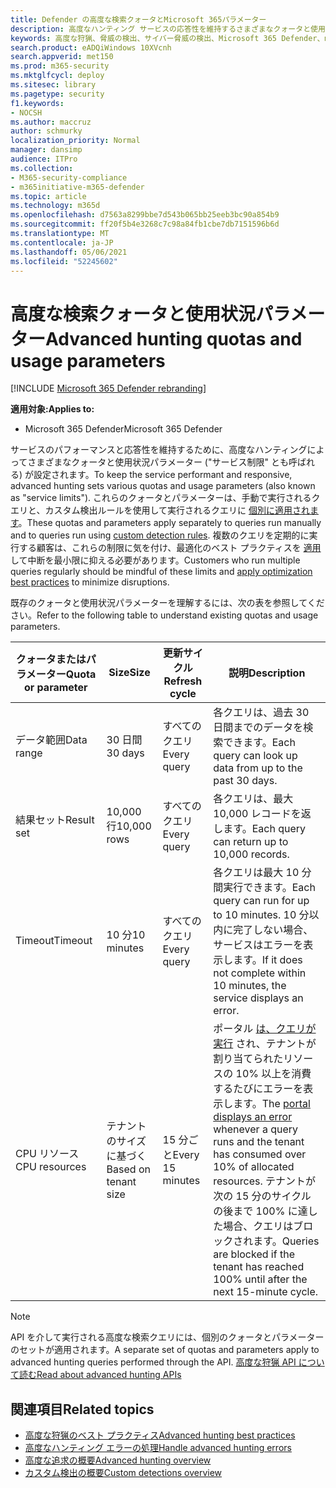 ```yaml
---
title: Defender の高度な検索クォータとMicrosoft 365パラメーター
description: 高度なハンティング サービスの応答性を維持するさまざまなクォータと使用状況パラメーター (サービス制限) を理解する
keywords: 高度な狩猟、脅威の検出、サイバー脅威の検出、Microsoft 365 Defender、microsoft 365、m365、検索、クエリ、テレメトリ、スキーマ、kusto、CPU 制限、クエリ制限、リソース、最大結果、クォータ、パラメーター、割り当て
search.product: eADQiWindows 10XVcnh
search.appverid: met150
ms.prod: m365-security
ms.mktglfcycl: deploy
ms.sitesec: library
ms.pagetype: security
f1.keywords:
- NOCSH
ms.author: maccruz
author: schmurky
localization_priority: Normal
manager: dansimp
audience: ITPro
ms.collection:
- M365-security-compliance
- m365initiative-m365-defender
ms.topic: article
ms.technology: m365d
ms.openlocfilehash: d7563a8299bbe7d543b065bb25eeb3bc90a854b9
ms.sourcegitcommit: ff20f5b4e3268c7c98a84fb1cbe7db7151596b6d
ms.translationtype: MT
ms.contentlocale: ja-JP
ms.lasthandoff: 05/06/2021
ms.locfileid: "52245602"
---
```

# <a name="advanced-hunting-quotas-and-usage-parameters"></a><span data-ttu-id="b1fe3-104">高度な検索クォータと使用状況パラメーター</span><span class="sxs-lookup"><span data-stu-id="b1fe3-104">Advanced hunting quotas and usage parameters</span></span>

[!INCLUDE [Microsoft 365 Defender rebranding](../includes/microsoft-defender.md)]


<span data-ttu-id="b1fe3-105">**適用対象:**</span><span class="sxs-lookup"><span data-stu-id="b1fe3-105">**Applies to:**</span></span>
- <span data-ttu-id="b1fe3-106">Microsoft 365 Defender</span><span class="sxs-lookup"><span data-stu-id="b1fe3-106">Microsoft 365 Defender</span></span>

<span data-ttu-id="b1fe3-107">サービスのパフォーマンスと応答性を維持するために、高度なハンティングによってさまざまなクォータと使用状況パラメーター ("サービス制限" とも呼ばれる) が設定されます。</span><span class="sxs-lookup"><span data-stu-id="b1fe3-107">To keep the service performant and responsive, advanced hunting sets various quotas and usage parameters (also known as "service limits").</span></span> <span data-ttu-id="b1fe3-108">これらのクォータとパラメーターは、手動で実行されるクエリと、カスタム検出ルールを使用して実行されるクエリに [個別に適用されます](custom-detection-rules.md)。</span><span class="sxs-lookup"><span data-stu-id="b1fe3-108">These quotas and parameters apply separately to queries run manually and to queries run using [custom detection rules](custom-detection-rules.md).</span></span> <span data-ttu-id="b1fe3-109">複数のクエリを定期的に実行する顧客は、これらの制限に気を付け、最適化のベスト プラクティスを [適用](advanced-hunting-best-practices.md) して中断を最小限に抑える必要があります。</span><span class="sxs-lookup"><span data-stu-id="b1fe3-109">Customers who run multiple queries regularly should be mindful of these limits and [apply optimization best practices](advanced-hunting-best-practices.md) to minimize disruptions.</span></span>

<span data-ttu-id="b1fe3-110">既存のクォータと使用状況パラメーターを理解するには、次の表を参照してください。</span><span class="sxs-lookup"><span data-stu-id="b1fe3-110">Refer to the following table to understand existing quotas and usage parameters.</span></span>

| <span data-ttu-id="b1fe3-111">クォータまたはパラメーター</span><span class="sxs-lookup"><span data-stu-id="b1fe3-111">Quota or parameter</span></span> | <span data-ttu-id="b1fe3-112">Size</span><span class="sxs-lookup"><span data-stu-id="b1fe3-112">Size</span></span> | <span data-ttu-id="b1fe3-113">更新サイクル</span><span class="sxs-lookup"><span data-stu-id="b1fe3-113">Refresh cycle</span></span> | <span data-ttu-id="b1fe3-114">説明</span><span class="sxs-lookup"><span data-stu-id="b1fe3-114">Description</span></span> |
|--|--|--|--|
| <span data-ttu-id="b1fe3-115">データ範囲</span><span class="sxs-lookup"><span data-stu-id="b1fe3-115">Data range</span></span> | <span data-ttu-id="b1fe3-116">30 日間</span><span class="sxs-lookup"><span data-stu-id="b1fe3-116">30 days</span></span> | <span data-ttu-id="b1fe3-117">すべてのクエリ</span><span class="sxs-lookup"><span data-stu-id="b1fe3-117">Every query</span></span> | <span data-ttu-id="b1fe3-118">各クエリは、過去 30 日間までのデータを検索できます。</span><span class="sxs-lookup"><span data-stu-id="b1fe3-118">Each query can look up data from up to the past 30 days.</span></span> |
| <span data-ttu-id="b1fe3-119">結果セット</span><span class="sxs-lookup"><span data-stu-id="b1fe3-119">Result set</span></span> | <span data-ttu-id="b1fe3-120">10,000 行</span><span class="sxs-lookup"><span data-stu-id="b1fe3-120">10,000 rows</span></span> | <span data-ttu-id="b1fe3-121">すべてのクエリ</span><span class="sxs-lookup"><span data-stu-id="b1fe3-121">Every query</span></span> | <span data-ttu-id="b1fe3-122">各クエリは、最大 10,000 レコードを返します。</span><span class="sxs-lookup"><span data-stu-id="b1fe3-122">Each query can return up to 10,000 records.</span></span> |
| <span data-ttu-id="b1fe3-123">Timeout</span><span class="sxs-lookup"><span data-stu-id="b1fe3-123">Timeout</span></span> | <span data-ttu-id="b1fe3-124">10 分</span><span class="sxs-lookup"><span data-stu-id="b1fe3-124">10 minutes</span></span> | <span data-ttu-id="b1fe3-125">すべてのクエリ</span><span class="sxs-lookup"><span data-stu-id="b1fe3-125">Every query</span></span> | <span data-ttu-id="b1fe3-126">各クエリは最大 10 分間実行できます。</span><span class="sxs-lookup"><span data-stu-id="b1fe3-126">Each query can run for up to 10 minutes.</span></span> <span data-ttu-id="b1fe3-127">10 分以内に完了しない場合、サービスはエラーを表示します。</span><span class="sxs-lookup"><span data-stu-id="b1fe3-127">If it does not complete within 10 minutes, the service displays an error.</span></span>
| <span data-ttu-id="b1fe3-128">CPU リソース</span><span class="sxs-lookup"><span data-stu-id="b1fe3-128">CPU resources</span></span> | <span data-ttu-id="b1fe3-129">テナントのサイズに基づく</span><span class="sxs-lookup"><span data-stu-id="b1fe3-129">Based on tenant size</span></span> | <span data-ttu-id="b1fe3-130">15 分ごと</span><span class="sxs-lookup"><span data-stu-id="b1fe3-130">Every 15 minutes</span></span> | <span data-ttu-id="b1fe3-131">ポータル [は、クエリが実行](advanced-hunting-errors.md) され、テナントが割り当てられたリソースの 10% 以上を消費するたびにエラーを表示します。</span><span class="sxs-lookup"><span data-stu-id="b1fe3-131">The [portal displays an error](advanced-hunting-errors.md) whenever a query runs and the tenant has consumed over 10% of allocated resources.</span></span> <span data-ttu-id="b1fe3-132">テナントが次の 15 分のサイクルの後まで 100% に達した場合、クエリはブロックされます。</span><span class="sxs-lookup"><span data-stu-id="b1fe3-132">Queries are blocked if the tenant has reached 100% until after the next 15-minute cycle.</span></span> |

>[!NOTE] 
><span data-ttu-id="b1fe3-133">API を介して実行される高度な検索クエリには、個別のクォータとパラメーターのセットが適用されます。</span><span class="sxs-lookup"><span data-stu-id="b1fe3-133">A separate set of quotas and parameters apply to advanced hunting queries performed through the API.</span></span> [<span data-ttu-id="b1fe3-134">高度な狩猟 API について読む</span><span class="sxs-lookup"><span data-stu-id="b1fe3-134">Read about advanced hunting APIs</span></span>](./api-advanced-hunting.md)

## <a name="related-topics"></a><span data-ttu-id="b1fe3-135">関連項目</span><span class="sxs-lookup"><span data-stu-id="b1fe3-135">Related topics</span></span>

- [<span data-ttu-id="b1fe3-136">高度な狩猟のベスト プラクティス</span><span class="sxs-lookup"><span data-stu-id="b1fe3-136">Advanced hunting best practices</span></span>](advanced-hunting-best-practices.md)
- [<span data-ttu-id="b1fe3-137">高度なハンティング エラーの処理</span><span class="sxs-lookup"><span data-stu-id="b1fe3-137">Handle advanced hunting errors</span></span>](advanced-hunting-errors.md)
- [<span data-ttu-id="b1fe3-138">高度な追求の概要</span><span class="sxs-lookup"><span data-stu-id="b1fe3-138">Advanced hunting overview</span></span>](advanced-hunting-overview.md)
- [<span data-ttu-id="b1fe3-139">カスタム検出の概要</span><span class="sxs-lookup"><span data-stu-id="b1fe3-139">Custom detections overview</span></span>](custom-detections-overview.md)